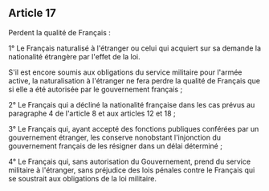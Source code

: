 Article 17
----
Perdent la qualité de Français :

1° Le Français naturalisé à l'étranger ou celui qui acquiert sur sa demande la
nationalité étrangère par l'effet de la loi.

S'il est encore soumis aux obligations du service militaire pour l'armée active,
la naturalisation à l'étranger ne fera perdre la qualité de Français que si elle
a été autorisée par le gouvernement français ;

2° Le Français qui a décliné la nationalité française dans les cas prévus au
paragraphe 4 de l'article 8 et aux articles 12 et 18 ;

3° Le Français qui, ayant accepté des fonctions publiques conférées par un
gouvernement étranger, les conserve nonobstant l'injonction du gouvernement
français de les résigner dans un délai déterminé ;

4° Le Français qui, sans autorisation du Gouvernement, prend du service
militaire à l'étranger, sans préjudice des lois pénales contre le Français qui
se soustrait aux obligations de la loi militaire.
